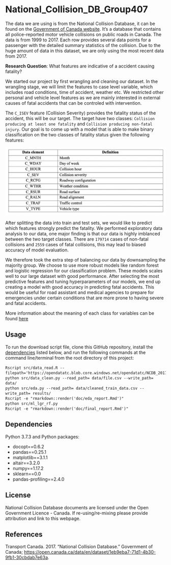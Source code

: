 # National_Collision_DB_Group407

The data we are using is from the National Collision Database, it can be found on the [Government of Canada website](https://open.canada.ca/data/en/dataset/1eb9eba7-71d1-4b30-9fb1-30cbdab7e63a). It’s a database that contains all police-reported motor vehicle collisions on public roads in Canada. The data is from 1999 to 2017. Each row provides several data points for a passenger with the detailed summary statistics of the collision. Due to the huge amount of data in this dataset, we are only using the most recent data from 2017.

**Research Question**: What features are indicative of a accident causing fatality?

We started our project by first wrangling and cleaning our dataset. In the wrangling stage, we will limit the features to case level variable, which includes road conditions, time of accident, weather etc. We restricted other personal and vehicle level features as we are mainly interested in external causes of fatal accidents that can be controled with intervention.

The `C_ISEV` feature (Collision Severity) provides the fatality status of the accident, this will be our target. The target have two classes: `Collision producing at least one fatality` and `Collision producing non-fatal injury`. Our goal is to come up with a model that is able to make binary classification on the two classes of fatality status given the following features:

![Features](img/Features.png)

After splitting the data into train and test sets, we would like to predict which features strongly predict the fatality. We performed exploratory data analysis to our data, one major finding is that our data is highly imblanced between the two target classes. There are `179714` cases of non-fatal collisions and `2559` cases of fatal collisions, this may lead to biased accuracy of model evaluation.

We therefore took the extra step of balancing our data by downsampling the majority group. We choose to use more robust models like random forest and logistic regression for our classification problem. These models scales well to our large dataset with good performance. After selecting the most predictive features and tuning hyperparameters of our models, we end up creating a model with good accuracy in predicting fatal accidents. This would be useful for road assistant and medical agencies to prepare for emergencies under certain conditions that are more prone to having severe and fatal accidents.

More information about the meaning of each class for variables can be found [here](https://github.com/rita-ni/National_Collision_DB_Group407/blob/master/data/NCDB_Dictionary.pdf)


## Usage

To run the download script file, clone this GitHub repository, install the
[dependencies](#dependencies) listed below, and run the following
commands at the command line/terminal from the root directory of this
project:

    Rscript src/data_read.R --filepath='https://opendatatc.blob.core.windows.net/opendatatc/NCDB_2017.csv'
    python src/data_clean.py --read_path= data/file.csv --write_path= data/
    python src/eda.py --read_path= data/cleaned_train_data.csv --write_path= results/
    Rscript -e "rmarkdown::render('doc/eda_report.Rmd')"
    python src/ml_lgr_rf.py
    Rscript -e "rmarkdown::render('doc/final_report.Rmd')"

## Dependencies
Python 3.7.3 and Python packages:
- docopt==0.6.2
- pandas==0.25.1
- matplotlib==3.1.1
- altair==3.2.0
- numpy==1.17.2
- sklearn==0.0
- pandas-profiling==2.4.0

## License
National Collision Database documents are licensed under the
Open Government Licence - Canada. If re-using/re-mixing please provide attribution and link to this webpage.

## References
<div id="refs" class="references">
<div id="ref-Transport Canada 2017">

Transport Canada. 2017. “National Collision Database.”
Government of Canada; <https://open.canada.ca/data/en/dataset/1eb9eba7-71d1-4b30-9fb1-30cbdab7e63a>.

</div>
